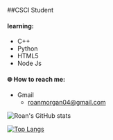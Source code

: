 ##CSCI Student
#### learning: 
- C++ 
- Python
- HTML5
- Node Js
#### 🌐 How to reach me:
- Gmail
  - <roanmorgan04@gmail.com>

![Roan's GitHub stats](https://github-readme-stats.vercel.app/api?username=roanmorgan53&show_icons=true&theme=dark&count_private=true)

[![Top Langs](https://github-readme-stats.vercel.app/api/top-langs/?username=roanmorgan53&layout=compact&theme=dark)](https://github.com/roanmorgan53/github-readme-stats)
